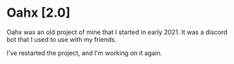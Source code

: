 # Oahx [2.0]

Oahx was an old project of mine that I started in early 2021. It was a discord bot that I used to use with my friends.

I've restarted the project, and I'm working on it again.

